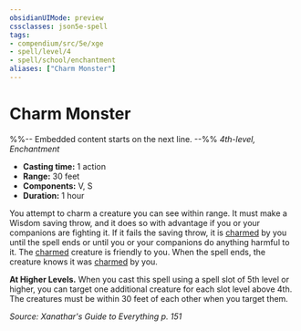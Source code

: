 ```yaml
---
obsidianUIMode: preview
cssclasses: json5e-spell
tags:
- compendium/src/5e/xge
- spell/level/4
- spell/school/enchantment
aliases: ["Charm Monster"]
---
```

# Charm Monster
%%-- Embedded content starts on the next line. --%%
*4th-level, Enchantment*  

- **Casting time:** 1 action
- **Range:** 30 feet
- **Components:** V, S
- **Duration:** 1 hour

You attempt to charm a creature you can see within range. It must make a Wisdom saving throw, and it does so with advantage if you or your companions are fighting it. If it fails the saving throw, it is [charmed](Mechanics/Rules/conditions.md#Charmed) by you until the spell ends or until you or your companions do anything harmful to it. The [charmed](Mechanics/Rules/conditions.md#Charmed) creature is friendly to you. When the spell ends, the creature knows it was [charmed](Mechanics/Rules/conditions.md#Charmed) by you.

**At Higher Levels.** When you cast this spell using a spell slot of 5th level or higher, you can target one additional creature for each slot level above 4th. The creatures must be within 30 feet of each other when you target them.

*Source: Xanathar's Guide to Everything p. 151*